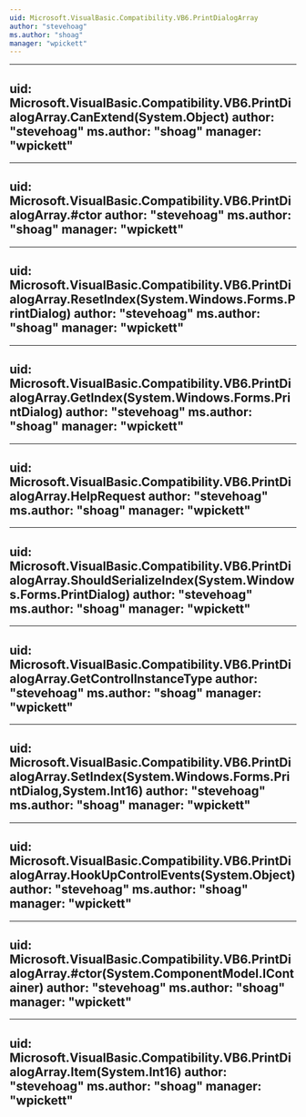 ```yaml
---
uid: Microsoft.VisualBasic.Compatibility.VB6.PrintDialogArray
author: "stevehoag"
ms.author: "shoag"
manager: "wpickett"
---
```


---
uid: Microsoft.VisualBasic.Compatibility.VB6.PrintDialogArray.CanExtend(System.Object)
author: "stevehoag"
ms.author: "shoag"
manager: "wpickett"
---

---
uid: Microsoft.VisualBasic.Compatibility.VB6.PrintDialogArray.#ctor
author: "stevehoag"
ms.author: "shoag"
manager: "wpickett"
---

---
uid: Microsoft.VisualBasic.Compatibility.VB6.PrintDialogArray.ResetIndex(System.Windows.Forms.PrintDialog)
author: "stevehoag"
ms.author: "shoag"
manager: "wpickett"
---

---
uid: Microsoft.VisualBasic.Compatibility.VB6.PrintDialogArray.GetIndex(System.Windows.Forms.PrintDialog)
author: "stevehoag"
ms.author: "shoag"
manager: "wpickett"
---

---
uid: Microsoft.VisualBasic.Compatibility.VB6.PrintDialogArray.HelpRequest
author: "stevehoag"
ms.author: "shoag"
manager: "wpickett"
---

---
uid: Microsoft.VisualBasic.Compatibility.VB6.PrintDialogArray.ShouldSerializeIndex(System.Windows.Forms.PrintDialog)
author: "stevehoag"
ms.author: "shoag"
manager: "wpickett"
---

---
uid: Microsoft.VisualBasic.Compatibility.VB6.PrintDialogArray.GetControlInstanceType
author: "stevehoag"
ms.author: "shoag"
manager: "wpickett"
---

---
uid: Microsoft.VisualBasic.Compatibility.VB6.PrintDialogArray.SetIndex(System.Windows.Forms.PrintDialog,System.Int16)
author: "stevehoag"
ms.author: "shoag"
manager: "wpickett"
---

---
uid: Microsoft.VisualBasic.Compatibility.VB6.PrintDialogArray.HookUpControlEvents(System.Object)
author: "stevehoag"
ms.author: "shoag"
manager: "wpickett"
---

---
uid: Microsoft.VisualBasic.Compatibility.VB6.PrintDialogArray.#ctor(System.ComponentModel.IContainer)
author: "stevehoag"
ms.author: "shoag"
manager: "wpickett"
---

---
uid: Microsoft.VisualBasic.Compatibility.VB6.PrintDialogArray.Item(System.Int16)
author: "stevehoag"
ms.author: "shoag"
manager: "wpickett"
---
